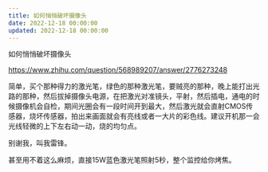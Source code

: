 ```yaml
---
title: 如何悄悄破坏摄像头
date: 2022-12-18 00:00:00
updated: 2022-12-18 00:00:00
---
```


如何悄悄破坏摄像头

https://www.zhihu.com/question/568989207/answer/2776273248

简单，买个那种得力的激光笔，绿色的那种激光笔，要贼亮的那种，晚上能打出光路的那种，然后拔掉摄像头电源，在把激光对准镜头，平射，然后插电，通电的时候摄像机会自检，期间光圈会有一段时间开到最大，然后激光就会直射CMOS传感器，烧坏传感器，拍出来画面就会有亮线或者一大片的彩色线。建议开机那一会光线轻微的上下左右动一动，烧的均匀点。

别谢我，叫我雷锋。

甚至用不着这么麻烦，直接15W蓝色激光笔照射5秒，整个监控给你烤焦。
